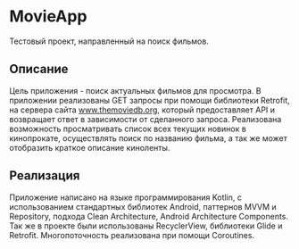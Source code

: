  MovieApp
 =======
Тестовый проект, направленный на поиск фильмов.

 Описание
 -------
Цель приложения - поиск актуальных фильмов для просмотра. В приложении реализованы GET запросы при помощи библиотеки Retrofit, на сервера сайта www.themoviedb.org, который предоставляет API и возвращает ответ в зависимости от сделанного запроса. Реализована возможность просматривать список всех текущих новинок в кинопрокате, осуществлять поиск по названию фильма, а так же может отобразить краткое описание киноленты.

 Реализация
 -------
Приложение написано на языке программирования Kotlin, с использованием стандартных библиотек Android, паттернов MVVM и Repository, подхода Clean Architecture, Android Architecture Components. Так же в проекте были использованы RecyclerView, библиотеки Glide и Retrofit. Многопоточность реализована при помощи Coroutines.
